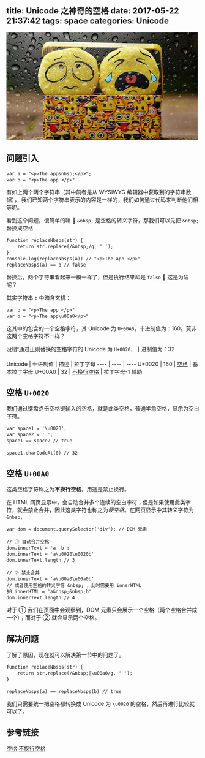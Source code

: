 title: Unicode 之神奇的空格
date: 2017-05-22 21:37:42
tags: space
categories: Unicode
---


![](https://raw.githubusercontent.com/yingshandeng/image-host/master/data/IMG_3319.PNG)

<!-- more -->

## 问题引入
```
var a = "<p>The app&nbsp;</p>";
var b = "<p>The app </p>"
```
有如上两个两个字符串（其中前者是从 WYSIWYG 编辑器中获取到的字符串数据）， 我们已知两个字符串表示的内容是一样的，我们如何通过代码来判断他们相等呢。

看到这个问题，很简单的嘛 🤣 `&nbsp;` 是空格的转义字符，那我们可以先把 `&nbsp;` 替换成空格
```
function replaceNbsps(str) {
    return str.replace(/&nbsp;/g, ' ');
}
console.log(replaceNbsps(a)) // "<p>The app </p>"
replaceNbsps(a) == b // false
```
替换后，两个字符串看起来一模一样了，但是执行结果却是 `false` 🤔 这是为啥呢？

其实字符串 `b` 中暗含玄机：
```
var b = "<p>The app </p>"
var b = "<p>The app\u00a0</p>"
```
这其中的包含的一个空格字符，其 Unicode 为 `U+00A0`，十进制值为：160。莫非这两个空格字符不一样？

没错❗通过正则替换的空格字符的 Unicode 为 `U+0020`，十进制值为：32

Unicode | 十进制值 | 描述 | 拉丁字母
 ---- | ---- | ----
U+0020 | 160 | [空格](https://zh.wikipedia.org/zh-cn/%E7%A9%BA%E6%A0%BC) | 基本拉丁字母
U+00A0 | 32 | [不换行空格](https://zh.wikipedia.org/zh-cn/%E4%B8%8D%E6%8D%A2%E8%A1%8C%E7%A9%BA%E6%A0%BC) | 拉丁字母-1 辅助

## 空格 `U+0020`
我们通过键盘点击空格键输入的空格，就是此类空格，普通半角空格，显示为空白字符。
```
var space1 = '\u0020';
var space2 = ' ';
space1 == space2 // true

space1.charCodeAt(0) // 32
```

## 空格 `U+00A0`
这类空格字符称之为**不换行空格**。用途是禁止换行。

在 HTML 网页显示中，会自动合并多个连续的空白字符；但是如果使用此类字符，就会禁止合并，因此这类字符也称之为*硬空格*。在网页显示中其转义字符为 `&nbsp;`
```
var dom = document.querySelector('div'); // DOM 元素

// ① 自动合并空格
dom.innerText = 'a  b';
dom.innerText = 'a\u0020\u0020b'
dom.innerText.length // 3

// ② 禁止合并
dom.innerText = 'a\u00a0\u00a0b'
// 或者使用空格的转义字符 &nbsp; ，此时需要用 innerHTML
$0.innerHTML = 'a&nbsp;&nbsp;b'
dom.innerText.length // 4
```
对于 ① 我们在页面中会观察到，DOM 元素只会展示一个空格（两个空格合并成一个）；而对于 ② 就会显示两个空格。

## 解决问题
了解了原因，现在就可以解决第一节中的问题了。
```
function replaceNbsps(str) {
    return str.replace(/&nbsp;|\u00a0/g, ' ');
}

replaceNbsps(a) == replaceNbsps(b) // true
```

我们只需要统一把空格都转换成 Unicode 为 `\u0020` 的空格，然后再进行比较就可以了。


## 参考链接
[空格](https://zh.wikipedia.org/zh-cn/%E7%A9%BA%E6%A0%BC)
[不换行空格](https://zh.wikipedia.org/zh-cn/%E4%B8%8D%E6%8D%A2%E8%A1%8C%E7%A9%BA%E6%A0%BC)
